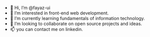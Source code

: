- 👋 Hi, I’m @fayaz-ui
- 👀 I’m interested in front-end web development.
- 🌱 I’m currently learning fundamentals of information technology.
- 💞️ I’m looking to collaborate on open source projects and ideas.
- 📫 you can contact me on linkedin.

<!---
fayaz-ui/fayaz-ui is a ✨ special ✨ repository because its `README.md` (this file) appears on your GitHub profile.
You can click the Preview link to take a look at your changes.
--->
